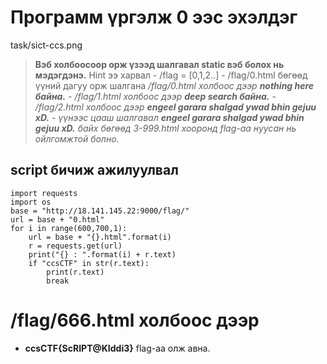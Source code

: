 # Программ үргэлж 0 ээс эхэлдэг

task/sict-ccs.png

> **Вэб холбоосоор орж үзээд шалгавал static вэб болох нь мэдэгдэнэ.** 
> Hint ээ харвал
    - /flag = [0,1,2..]
    - /flag/0.html
 бөгөөд үүний дагуу орж шалгана
    */flag/0.html холбоос дээр **nothing here байна.***
    - */flag/1.html холбоос дээр **deep search байна.***
    - */flag/2.html холбоос дээр **engeel garara shalgad ywad bhin gejuu xD.***
    - *үүнээс  цааш шалгавал **engeel garara shalgad ywad bhin gejuu xD.** байх бөгөөд 3-999.html хооронд flag-аа нуусан нь ойлгомжтой болно.*

## script бичиж ажилуулвал

```
import requests
import os
base = "http://18.141.145.22:9000/flag/"
url = base + "0.html"
for i in range(600,700,1):
	url = base + "{}.html".format(i)
	r = requests.get(url)
	print("{} : ".format(i) + r.text)
	if "ccsCTF" in str(r.text):
		print(r.text)
		break

```

# /flag/666.html холбоос дээр

- **ccsCTF{ScRIPT@KIddi3}** flag-aa олж авна.
